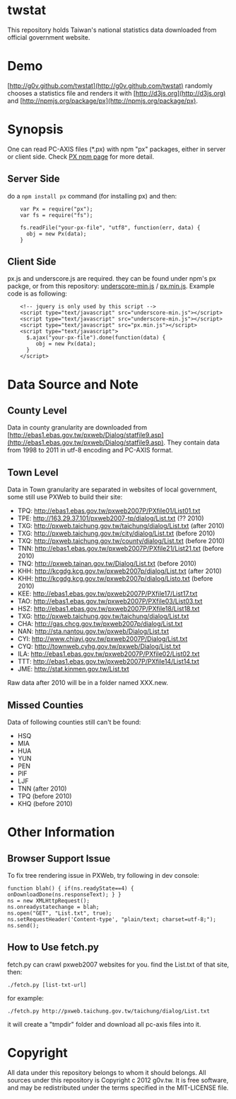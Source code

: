 twstat
======

This repository holds Taiwan's national statistics data downloaded from official government website.

Demo
========

[http://g0v.github.com/twstat](http://g0v.github.com/twstat) randomly chooses a statistics file and renders it with [http://d3js.org](http://d3js.org) and [http://npmjs.org/package/px](http://npmjs.org/package/px).


Synopsis
========

One can read PC-AXIS files (*.px) with npm "px" packages, either in server or client side. Check [PX npm page](http://npmjs.org/package/px) for more detail.

Server Side
--------

do a `npm install px` command (for installing px) and then: 

        var Px = require("px");
        var fs = require("fs");
        
        fs.readFile("your-px-file", "utf8", function(err, data) {
          obj = new Px(data);
        }

Client Side
--------------

px.js and underscore.js are required. they can be found under npm's px packge, or from this repository: [underscore-min.js](http://g0v.github.com/twstat/js/underscore-min.js) / [px.min.js](http://g0v.github.com/twstat/js/px.min.js). Example code is as following:

        <!-- jquery is only used by this script -->
        <script type="text/javascript" src="underscore-min.js"></script>
        <script type="text/javascript" src="underscore-min.js"></script>
        <script type="text/javascript" src="px.min.js"></script>
        <script type="text/javascript">
          $.ajax("your-px-file").done(function(data) {
             obj = new Px(data);
          }
        </script>

Data Source and Note
=======================

County Level
-----------------------
Data in county granularity are downloaded from [http://ebas1.ebas.gov.tw/pxweb/Dialog/statfile9.asp](http://ebas1.ebas.gov.tw/pxweb/Dialog/statfile9.asp). They contain data from 1998 to 2011 in utf-8 encoding and PC-AXIS format.

Town Level
-----------------------
Data in Town granularity are separated in websites of local government, some still use PXWeb to build their site:

* TPQ: http://ebas1.ebas.gov.tw/pxweb2007P/PXfile01/List01.txt
* TPE: http://163.29.37.101/pxweb2007-tp/dialog/List.txt (?? 2010)
* TXG: http://pxweb.taichung.gov.tw/taichung/dialog/List.txt (after 2010)
* TXG: http://pxweb.taichung.gov.tw/city/dialog/List.txt (before 2010)
* TXQ: http://pxweb.taichung.gov.tw/county/dialog/List.txt (before 2010)
* TNN: http://ebas1.ebas.gov.tw/pxweb2007P/PXfile21/List21.txt (before 2010)
* TNQ: http://pxweb.tainan.gov.tw/Dialog/List.txt (before 2010)
* KHH: http://kcgdg.kcg.gov.tw/pxweb2007p/dialog/List.txt (after 2010)
* KHH: http://kcgdg.kcg.gov.tw/pxweb2007p/dialog/Listo.txt (before 2010)
* KEE: http://ebas1.ebas.gov.tw/pxweb2007P/PXfile17/List17.txt
* TAO: http://ebas1.ebas.gov.tw/pxweb2007P/PXfile03/List03.txt
* HSZ: http://ebas1.ebas.gov.tw/pxweb2007P/PXfile18/List18.txt
* TXG: http://pxweb.taichung.gov.tw/taichung/dialog/List.txt
* CHA: http://gas.chcg.gov.tw/pxweb2007p/dialog/List.txt
* NAN: http://sta.nantou.gov.tw/pxweb/Dialog/List.txt
* CYI: http://www.chiayi.gov.tw/pxweb2007P/Dialog/List.txt
* CYQ: http://townweb.cyhg.gov.tw/pxweb/Dialog/List.txt
* ILA: http://ebas1.ebas.gov.tw/pxweb2007P/PXfile02/List02.txt
* TTT: http://ebas1.ebas.gov.tw/pxweb2007P/PXfile14/List14.txt
* JME: http://stat.kinmen.gov.tw/List.txt

Raw data after 2010 will be in a folder named XXX.new.


Missed Counties
-----------------------
Data of following counties still can't be found:

* HSQ
* MIA
* HUA
* YUN
* PEN
* PIF
* LJF
* TNN (after 2010)
* TPQ (before 2010)
* KHQ (before 2010)

Other Information
=======================

Browser Support Issue
-----------------------
To fix tree rendering issue in PXWeb, try following in dev console:

    function blah() { if(ns.readyState==4) {  onDownloadDone(ns.responseText); } }
    ns = new XMLHttpRequest();
    ns.onreadystatechange = blah;
    ns.open("GET", "List.txt", true);
    ns.setRequestHeader('Content-type', "plain/text; charset=utf-8;");
    ns.send();

How to Use fetch.py
-----------------------
fetch.py can crawl pxweb2007 websites for you. find the List.txt of that site, then:

    ./fetch.py [list-txt-url]

for example:

    ./fetch.py http://pxweb.taichung.gov.tw/taichung/dialog/List.txt

it will create a "tmpdir" folder and download all pc-axis files into it.

Copyright
=======================
All data under this repository belongs to whom it should belongs. All sources under this repository  is Copyright c 2012 g0v.tw. It is free software, and may be redistributed under the terms specified in the MIT-LICENSE file.
